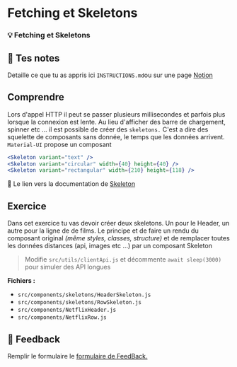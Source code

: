 # Fetching et Skeletons

### 💡 Fetching et Skeletons

## 📝 Tes notes

Detaille ce que tu as appris ici `INSTRUCTIONS.md`ou sur une page [Notion](https://go.mikecodeur.com/course-notes-template)

## Comprendre

Lors d'appel HTTP il peut se passer plusieurs millisecondes et parfois plus lorsque la connexion est lente. Au lieu d'afficher des barre de chargement, spinner etc ... il est possible de créer des `skeletons.` C'est a dire des squelette de composants sans donnée, le temps que les données arrivent. `Material-UI` propose un composant <Skeleton />

```jsx
<Skeleton variant="text" />
<Skeleton variant="circular" width={40} height={40} />
<Skeleton variant="rectangular" width={210} height={118} />
```

📑 Le lien vers la documentation de [Skeleton](https://material-ui.com/components/skeleton/)

## Exercice

Dans cet exercice tu vas devoir créer deux skeletons. Un pour le Header, un autre pour la ligne de de films.  Le principe et de faire un rendu du composant original *(même styles, classes, structure)* et de remplacer toutes les données distances (api, images etc ...) par un composant Skeleton

> Modifie `src/utils/clientApi.js` et décommente `await sleep(3000)` pour simuler des API longues
> 

**Fichiers :**

- `src/components/skeletons/HeaderSkeleton.js`
- `src/components/skeletons/RowSkeleton.js`
- `src/components/NetflixHeader.js`
- `src/components/NetflixRow.js`

## 🐜 Feedback

Remplir le formulaire le [formulaire de FeedBack.](https://go.mikecodeur.com/cours-react-avis?entry.1430994900=React%20NetFlix%20Clone&entry.533578441=07%20Fetching%20et%20Skeletons)